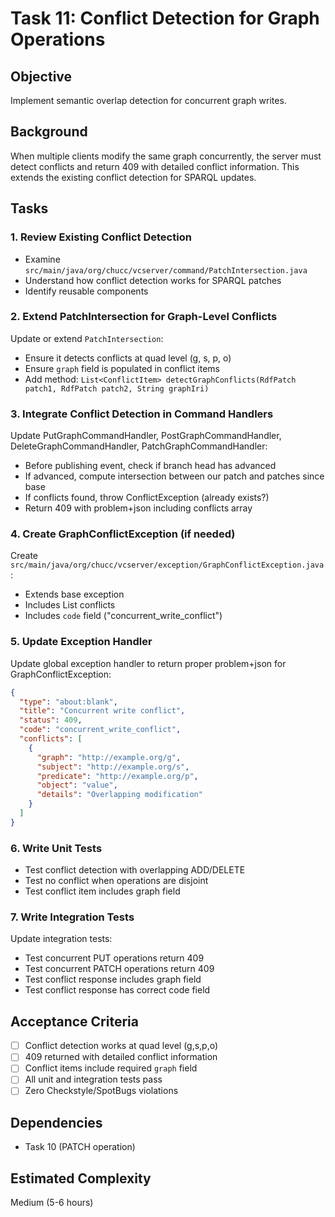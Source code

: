 # Task 11: Conflict Detection for Graph Operations

## Objective
Implement semantic overlap detection for concurrent graph writes.

## Background
When multiple clients modify the same graph concurrently, the server must detect conflicts and return 409 with detailed conflict information. This extends the existing conflict detection for SPARQL updates.

## Tasks

### 1. Review Existing Conflict Detection
- Examine `src/main/java/org/chucc/vcserver/command/PatchIntersection.java`
- Understand how conflict detection works for SPARQL patches
- Identify reusable components

### 2. Extend PatchIntersection for Graph-Level Conflicts
Update or extend `PatchIntersection`:
- Ensure it detects conflicts at quad level (g, s, p, o)
- Ensure `graph` field is populated in conflict items
- Add method: `List<ConflictItem> detectGraphConflicts(RdfPatch patch1, RdfPatch patch2, String graphIri)`

### 3. Integrate Conflict Detection in Command Handlers
Update PutGraphCommandHandler, PostGraphCommandHandler, DeleteGraphCommandHandler, PatchGraphCommandHandler:
- Before publishing event, check if branch head has advanced
- If advanced, compute intersection between our patch and patches since base
- If conflicts found, throw ConflictException (already exists?)
- Return 409 with problem+json including conflicts array

### 4. Create GraphConflictException (if needed)
Create `src/main/java/org/chucc/vcserver/exception/GraphConflictException.java`:
- Extends base exception
- Includes List<ConflictItem> conflicts
- Includes `code` field ("concurrent_write_conflict")

### 5. Update Exception Handler
Update global exception handler to return proper problem+json for GraphConflictException:
```json
{
  "type": "about:blank",
  "title": "Concurrent write conflict",
  "status": 409,
  "code": "concurrent_write_conflict",
  "conflicts": [
    {
      "graph": "http://example.org/g",
      "subject": "http://example.org/s",
      "predicate": "http://example.org/p",
      "object": "value",
      "details": "Overlapping modification"
    }
  ]
}
```

### 6. Write Unit Tests
- Test conflict detection with overlapping ADD/DELETE
- Test no conflict when operations are disjoint
- Test conflict item includes graph field

### 7. Write Integration Tests
Update integration tests:
- Test concurrent PUT operations return 409
- Test concurrent PATCH operations return 409
- Test conflict response includes graph field
- Test conflict response has correct code field

## Acceptance Criteria
- [ ] Conflict detection works at quad level (g,s,p,o)
- [ ] 409 returned with detailed conflict information
- [ ] Conflict items include required `graph` field
- [ ] All unit and integration tests pass
- [ ] Zero Checkstyle/SpotBugs violations

## Dependencies
- Task 10 (PATCH operation)

## Estimated Complexity
Medium (5-6 hours)
